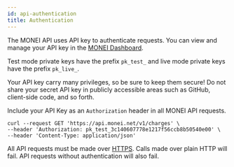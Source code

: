 ```yaml
---
id: api-authentication
title: Authentication
---
```


The MONEI API uses API key to authenticate requests. You can view and manage your API key in the [MONEI Dashboard](https://dashboard.monei.net/settings/api).

Test mode private keys have the prefix `pk_test_` and live mode private keys have the prefix `pk_live_`.

Your API key carry many privileges, so be sure to keep them secure! Do not share your secret API key in publicly accessible areas such as GitHub, client-side code, and so forth.

Include your API Key as an `Authorization` header in all MONEI API requests.

```shell script
curl --request GET 'https://api.monei.net/v1/charges' \
--header 'Authorization: pk_test_3c140607778e1217f56ccb8b50540e00' \
--header 'Content-Type: application/json'
```

All API requests must be made over [HTTPS](https://en.wikipedia.org/wiki/HTTP_Secure). Calls made over plain HTTP will fail. API requests without authentication will also fail.
